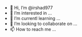 - 👋 Hi, I’m @irshad977
- 👀 I’m interested in ...
- 🌱 I’m currentl learning ...
- 💞️ I’m looking to collaborate on ...
- 📫 How to reach me ...

<!---
irshad977/irshad977 is a ✨ special ✨ repository because its `README.md` (this file) appears on your GitHub profile.
You can click the Preview link t
o take a look at your changes.
--->
